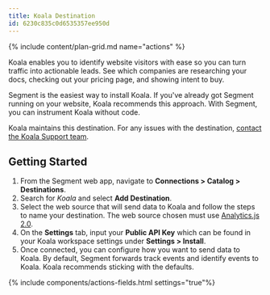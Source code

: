 ```yaml
---
title: Koala Destination
id: 6230c835c0d6535357ee950d
---
```


{% include content/plan-grid.md name="actions" %}

Koala enables you to identify website visitors with ease so you can turn traffic into actionable leads. See which companies are researching your docs, checking out your pricing page, and showing intent to buy.

Segment is the easiest way to install Koala. If you've already got Segment running on your website, Koala recommends this approach. With Segment, you can instrument Koala without code.

Koala maintains this destination. For any issues with the destination, [contact the Koala Support team](mailto:support@getkoala.com).

## Getting Started

1. From the Segment web app, navigate to **Connections > Catalog > Destinations**.
2. Search for *Koala* and select **Add Destination**.
4. Select the web source that will send data to Koala and follow the steps to name your destination. The web source chosen must use [Analytics.js 2.0](/docs/connections/sources/catalog/libraries/website/javascript/).
5. On the **Settings** tab, input your **Public API Key** which can be found in your Koala workspace settings under **Settings > Install**.
6. Once connected, you can configure how you want to send data to Koala. By default, Segment forwards track events and identify events to Koala. Koala recommends sticking with the defaults.

{% include components/actions-fields.html settings="true"%}
